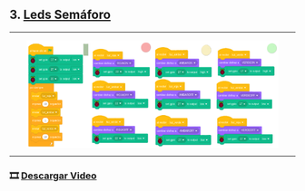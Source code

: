 ## 3. [Leds Semáforo](README.md)

---

<div style="display: flex; justify-content: center;">
  <img src="img/escenSemaforo.png" alt="escenario" width="22%">
  <img src="img/ledRojaSemaforo.png" alt="ledRojo" width="22%">
  <img src="img/ledAmarillaSemaforo.png" alt="ledAmarillo" width="22%">
  <img src="img/ledVerdeSemaforo.png" alt="ledVerde" width="22%">
</div>

---

### 🎞️ [Descargar Video](https://raw.githubusercontent.com/Nando-Asir/practicasRaspberry/refs/heads/main/videos/semaforoLed.mov)

